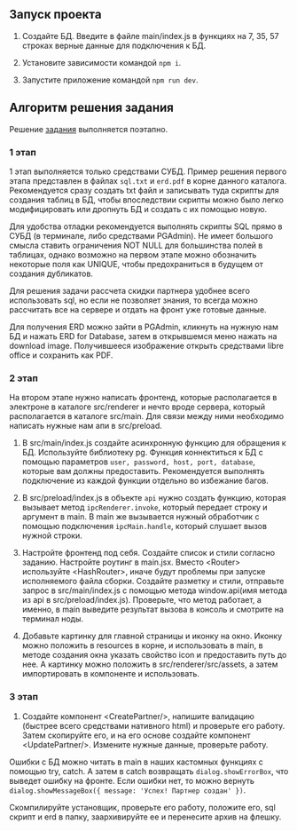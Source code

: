## Запуск проекта

1. Создайте БД. Введите в файле main/index.js в функциях на 7, 35, 57 строках верные данные для подключения к БД.

2. Установите зависимости командой `npm i`.

3. Запустите приложение командой `npm run dev`.

## Алгоритм решения задания

Решение [задания](https://github.com/sseezov/demo-docs/blob/main/%D0%A1%D0%BE%D0%BA%D1%80%D0%B0%D1%89%D0%B5%D0%BD%D0%BD%D0%BE%D0%B5%202025%20%D0%97%D0%B0%D0%BB%D0%B0%D0%BD%D0%B8%D0%B5%20%D1%81%20%D0%BF%D1%80%D0%B8%D0%BB%D0%BE%D0%B6%D0%B5%D0%BD%D0%B8%D1%8F%D0%BC%D0%B8.pdf) выполняется поэтапно.

### 1 этап

1 этап выполняется только средствами СУБД. Пример решения первого этапа представлен в файлах `sql.txt` и `erd.pdf` в корне данного каталога. Рекомендуется сразу создать txt файл и записывать туда скрипты для создания таблиц в БД, чтобы впоследствии скрипты можно было легко модифицировать или дропнуть БД и создать с их помощью новую.

Для удобства отладки рекомендуется выполнять скрипты SQL прямо в СУБД (в терминале, либо средствами PGAdmin). Не имеет большого смысла ставить ограничения NOT NULL для большинства полей в таблицах, однако возможно на первом этапе можно обозначить некоторые поля как UNIQUE, чтобы предохраниться в будущем от создания дубликатов.

Для решения задачи рассчета скидки партнера удобнее всего использовать sql, но если не позволяет знания, то всегда можно рассчитать все на сервере и отдать на фронт уже готовые данные.

Для получения ERD можно зайти в PGAdmin, кликнуть на нужную нам БД и нажать ERD for Database, затем в открывшемся меню нажать на download image. Получившееся изображение открыть средствами libre office и сохранить как PDF.

### 2 этап

На втором этапе нужно написать фронтенд, которые располагается в электроне в каталоге src/renderer и нечто вроде сервера, который располагается в каталоге src/main. Для связи между ними необходимо написать нужные нам апи в src/preload.

1. В src/main/index.js создайте асинхронную функцию для обращения к БД. Используйте библиотеку pg. Функция коннектиться к БД с помощью параметров `user, password, host, port, database`, которые вам должны предоставить. Рекомендуется выполнять подключение из каждой функции отдельно во избежание багов. 

2. В src/preload/index.js в объекте `api` нужно создать функцию, которая вызывает метод `ipcRenderer.invoke`, который передает строку и аргумент в main. В main же вызывается нужный обработчик с помощью подключения `ipcMain.handle`, который слушает вызов нужной строки.

3. Настройте фронтенд под себя. Создайте список и стили согласно заданию. Настройте роутинг в main.jsx. Вместо \<Router> используйте \<HashRouter>, иначе будут проблемы при запуске исполняемого файла сборки.
Создайте разметку и стили, отправьте запрос в src/main/index.js с помощью метода window.api(имя метода из api в src/preload/index.js). Проверьте, что метод работает, а именно, в main выведите результат вызова в консоль и смотрите на терминал ноды.

4. Добавьте картинку для главной страницы и иконку на окно. Иконку можно положить в resources в корне, и использовать в main, в методе создания окна указать свойство icon и предоставить путь до нее. А картинку можно положить в src/renderer/src/assets, а затем импортировать в компоненте и использовать.

### 3 этап

1. Создайте компонент \<CreatePartner/>, напишите валидацию (быстрее всего средствами нативного html) и проверьте его работу. Затем скопируйте его, и на его основе создайте компонент \<UpdatePartner/>. Измените нужные данные, проверьте работу. 

Ошибки с БД можно читать в main в наших кастомных функциях с помощью try, catch. А затем в catch возвращать `dialog.showErrorBox`, что выведет ошибку на фронте. Если ошибки нет, то можно вернуть `dialog.showMessageBox({ message: 'Успех! Партнер создан' })`.

Скомпилируйте установщик, проверьте его работу, положите его, sql скрипт и erd в папку, заархивируйте ее и перенесите архив на флешку.